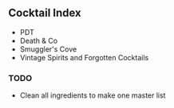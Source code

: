 ## Cocktail Index

- PDT
- Death & Co
- Smuggler's Cove
- Vintage Spirits and Forgotten Cocktails

### TODO

- Clean all ingredients to make one master list
